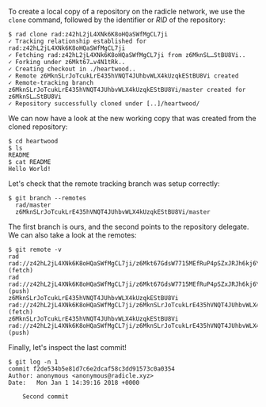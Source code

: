 To create a local copy of a repository on the radicle network, we use the
`clone` command, followed by the identifier or *RID* of the repository:

```
$ rad clone rad:z42hL2jL4XNk6K8oHQaSWfMgCL7ji
✓ Tracking relationship established for rad:z42hL2jL4XNk6K8oHQaSWfMgCL7ji
✓ Fetching rad:z42hL2jL4XNk6K8oHQaSWfMgCL7ji from z6MknSL…StBU8Vi..
✓ Forking under z6Mkt67…v4N1tRk..
✓ Creating checkout in ./heartwood..
✓ Remote z6MknSLrJoTcukLrE435hVNQT4JUhbvWLX4kUzqkEStBU8Vi created
✓ Remote-tracking branch z6MknSLrJoTcukLrE435hVNQT4JUhbvWLX4kUzqkEStBU8Vi/master created for z6MknSL…StBU8Vi
✓ Repository successfully cloned under [..]/heartwood/
```

We can now have a look at the new working copy that was created from the cloned
repository:

```
$ cd heartwood
$ ls
README
$ cat README
Hello World!
```

Let's check that the remote tracking branch was setup correctly:

```
$ git branch --remotes
  rad/master
  z6MknSLrJoTcukLrE435hVNQT4JUhbvWLX4kUzqkEStBU8Vi/master
```

The first branch is ours, and the second points to the repository delegate.
We can also take a look at the remotes:

```
$ git remote -v
rad	rad://z42hL2jL4XNk6K8oHQaSWfMgCL7ji/z6Mkt67GdsW7715MEfRuP4pSZxJRJh6kj6Y48WRqVv4N1tRk (fetch)
rad	rad://z42hL2jL4XNk6K8oHQaSWfMgCL7ji/z6Mkt67GdsW7715MEfRuP4pSZxJRJh6kj6Y48WRqVv4N1tRk (push)
z6MknSLrJoTcukLrE435hVNQT4JUhbvWLX4kUzqkEStBU8Vi	rad://z42hL2jL4XNk6K8oHQaSWfMgCL7ji/z6MknSLrJoTcukLrE435hVNQT4JUhbvWLX4kUzqkEStBU8Vi (fetch)
z6MknSLrJoTcukLrE435hVNQT4JUhbvWLX4kUzqkEStBU8Vi	rad://z42hL2jL4XNk6K8oHQaSWfMgCL7ji/z6MknSLrJoTcukLrE435hVNQT4JUhbvWLX4kUzqkEStBU8Vi (push)
```

Finally, let's inspect the last commit!

```
$ git log -n 1
commit f2de534b5e81d7c6e2dcaf58c3dd91573c0a0354
Author: anonymous <anonymous@radicle.xyz>
Date:   Mon Jan 1 14:39:16 2018 +0000

    Second commit
```
